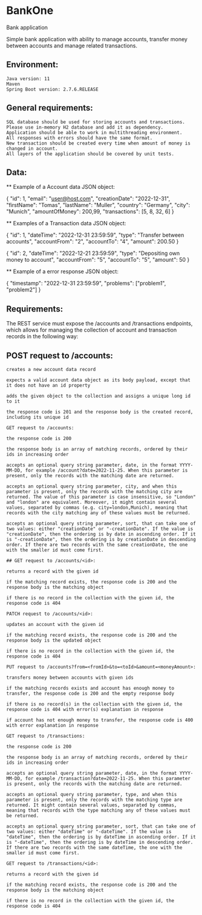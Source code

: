 # BankOne
Bank application

Simple bank application with ability to manage accounts, transfer money between accounts and manage related transactions.

## Environment:
    Java version: 11
    Maven
    Spring Boot version: 2.7.6.RELEASE

## General requirements:

    SQL database should be used for storing accounts and transactions. Please use in-memory H2 database and add it as dependency.
    Application should be able to work in multithreading environment.
    All responses with errors should have the same format.
    New transaction should be created every time when amount of money is changed in account.
    All layers of the application should be covered by unit tests.

## Data:

** Example of a Account data JSON object:

{
   "id": 1,
   "email": "user@host.com",
   "creationDate": "2022-12-31",
   "firstName": "Tomas",
   "lastName": "Muller",
   "country": "Germany",
   "city": "Munich",
   "amountOfMoney": 200,99,
   "transactions": [5, 8, 32, 6]
}

** Examples of a Transaction data JSON object:

{
   "id": 1,
   "dateTime": "2022-12-31 23:59:59",
   "type": "Transfer between accounts",
   "accountFrom": "2",
   "accountTo": "4",
   "amount": 200.50
}

{
   "id": 2,
   "dateTime": "2022-12-21 23:59:59",
   "type": "Depositing own money to account",
   "accountFrom": "5",
   "accountTo": "5",
   "amount": 50
}

** Example of a error response JSON object:

{
   "timestamp": "2022-12-31 23:59:59",
   "problems": ["problem1", "problem2"]
}

## Requirements:

The REST service must expose the /accounts and /transactions endpoints, which allows for managing the collection of account and transaction records in the following way:

## POST request to /accounts:

    creates a new account data record

    expects a valid account data object as its body payload, except that it does not have an id property

    adds the given object to the collection and assigns a unique long id to it

    the response code is 201 and the response body is the created record, including its unique id

    GET request to /accounts:

    the response code is 200

    the response body is an array of matching records, ordered by their ids in increasing order

    accepts an optional query string parameter, date, in the format YYYY-MM-DD, for example /account?date=2022-11-25. When this parameter is present, only the records with the matching date are returned.

    accepts an optional query string parameter, city, and when this parameter is present, only the records with the matching city are returned. The value of this parameter is case insensitive, so "London" and "london" are equivalent. Moreover, it might contain several values, separated by commas (e.g. city=london,Munich), meaning that records with the city matching any of these values must be returned.

    accepts an optional query string parameter, sort, that can take one of two values: either "creationDate" or "-creationDate". If the value is "creationDate", then the ordering is by date in ascending order. If it is "-creationDate", then the ordering is by creationDate in descending order. If there are two records with the same creationDate, the one with the smaller id must come first.

    ## GET request to /accounts/<id>:

    returns a record with the given id

    if the matching record exists, the response code is 200 and the response body is the matching object

    if there is no record in the collection with the given id, the response code is 404

    PATCH request to /accounts/<id>:

    updates an account with the given id

    if the matching record exists, the response code is 200 and the response body is the updated object

    if there is no record in the collection with the given id, the response code is 404

    PUT request to /accounts?from=<fromId>&to=<toId>&amount=<moneyAmount>:

    transfers money between accounts with given ids

    if the matching records exists and account has enough money to transfer, the response code is 200 and the empty response body

    if there is no record(s) in the collection with the given id, the response code is 404 with error(s) explanation in response

    if account has not enough money to transfer, the response code is 400 with error explanation in response

    GET request to /transactions:

    the response code is 200

    the response body is an array of matching records, ordered by their ids in increasing order

    accepts an optional query string parameter, date, in the format YYYY-MM-DD, for example /transaction?date=2022-11-25. When this parameter is present, only the records with the matching date are returned.

    accepts an optional query string parameter, type, and when this parameter is present, only the records with the matching type are returned. It might contain several values, separated by commas, meaning that records with the type matching any of these values must be returned.

    accepts an optional query string parameter, sort, that can take one of two values: either "dateTime" or "-dateTime". If the value is "dateTime", then the ordering is by dateTime in ascending order. If it is "-dateTime", then the ordering is by dateTime in descending order. If there are two records with the same dateTime, the one with the smaller id must come first.

    GET request to /transactions/<id>:

    returns a record with the given id

    if the matching record exists, the response code is 200 and the response body is the matching object

    if there is no record in the collection with the given id, the response code is 404


